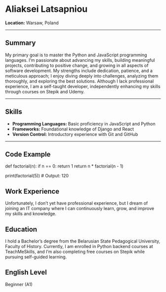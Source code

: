 # Aliaksei Latsapniou

**Location:** Warsaw, Poland

---

## Summary
My primary goal is to master the Python and JavaScript programming languages. 
I’m passionate about advancing my skills, building meaningful projects, contributing to positive change, and growing in all aspects of software development. 
My strengths include dedication, patience, and a meticulous approach; I enjoy diving deeply into challenges, analyzing them thoroughly, and exploring the best solutions. 
Although I lack professional experience, I am a self-taught developer, independently enhancing my skills through courses on Stepik and Udemy.

---

## Skills
- **Programming Languages:** Basic proficiency in JavaScript and Python  
- **Frameworks:** Foundational knowledge of Django and React  
- **Version Control:** Introductory experience with Git and GitHub  

---

## Code Example

def factorial(n):
    if n == 0:
        return 1
    return n * factorial(n - 1)

print(factorial(5))  # Output: 120


## Work Experience
Unfortunately, I don’t yet have professional experience, but I dream of joining an IT company where I can continuously learn, grow, and improve my skills and knowledge.

## Education
I hold a Bachelor’s degree from the Belarusian State Pedagogical University, Faculty of History. 
Currently, I am enrolled in Python backend courses at TeachMeSkills, and I’m also completing free courses on Stepik while pursuing self-guided learning.

## English Level
Beginner (A1)


